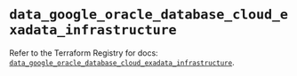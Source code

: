 # `data_google_oracle_database_cloud_exadata_infrastructure`

Refer to the Terraform Registry for docs: [`data_google_oracle_database_cloud_exadata_infrastructure`](https://registry.terraform.io/providers/hashicorp/google/6.26.0/docs/data-sources/oracle_database_cloud_exadata_infrastructure).
